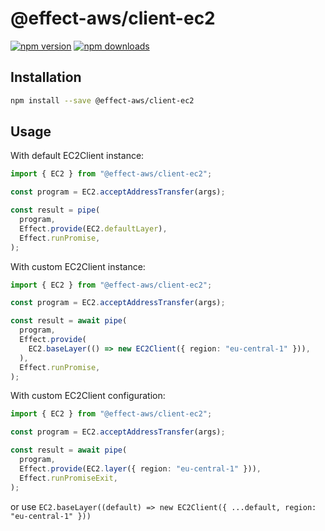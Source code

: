 # @effect-aws/client-ec2

[![npm version](https://img.shields.io/npm/v/%40effect-aws%2Fclient-ec2?color=brightgreen&label=npm%20package)](https://www.npmjs.com/package/@effect-aws/client-ec2)
[![npm downloads](https://img.shields.io/npm/dm/%40effect-aws%2Fclient-ec2)](https://www.npmjs.com/package/@effect-aws/client-ec2)

## Installation

```bash
npm install --save @effect-aws/client-ec2
```

## Usage

With default EC2Client instance:

```typescript
import { EC2 } from "@effect-aws/client-ec2";

const program = EC2.acceptAddressTransfer(args);

const result = pipe(
  program,
  Effect.provide(EC2.defaultLayer),
  Effect.runPromise,
);
```

With custom EC2Client instance:

```typescript
import { EC2 } from "@effect-aws/client-ec2";

const program = EC2.acceptAddressTransfer(args);

const result = await pipe(
  program,
  Effect.provide(
    EC2.baseLayer(() => new EC2Client({ region: "eu-central-1" })),
  ),
  Effect.runPromise,
);
```

With custom EC2Client configuration:

```typescript
import { EC2 } from "@effect-aws/client-ec2";

const program = EC2.acceptAddressTransfer(args);

const result = await pipe(
  program,
  Effect.provide(EC2.layer({ region: "eu-central-1" })),
  Effect.runPromiseExit,
);
```

or use `EC2.baseLayer((default) => new EC2Client({ ...default, region: "eu-central-1" }))`
